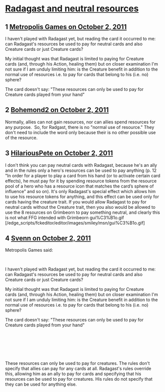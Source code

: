 # [Radagast and neutral resources](https://community.fantasyflightgames.com/topic/54071-radagast-and-neutral-resources/)

## 1 [Metropolis Games on October 2, 2011](https://community.fantasyflightgames.com/topic/54071-radagast-and-neutral-resources/?do=findComment&comment=535969)

I haven't played with Radagast yet, but reading the card it occurred to me: can Radagast's resources be used to pay for neutral cards and also Creature cards or just Creature cards?

My initial thought was that Radagast is limited to paying for Creature cards (and, through his Action, healing them) but on closer examination I'm not sure if I am unduly limiting him: is the Creature benefit in addition to the normal use of resources i.e. to pay for cards that belong to his (i.e. no) sphere?

The card doesn't say: "These resources can only be used to pay for Creature cards played from your hand"

## 2 [Bohemond2 on October 2, 2011](https://community.fantasyflightgames.com/topic/54071-radagast-and-neutral-resources/?do=findComment&comment=535972)

Normally, allies can not gain resources, nor can allies spend resources for any purpose.  So, for Radgast, there is no "normal use of resource." They don't need to include the word only because their is no other possible use of the resource.

## 3 [HilariousPete on October 2, 2011](https://community.fantasyflightgames.com/topic/54071-radagast-and-neutral-resources/?do=findComment&comment=535974)

I don't think you can pay neutral cards with Radagast, because he's an ally and in the rules only a hero's resources can be used to pay anything (p. 12 "In order for a player to play a card from his hand (or to activate certain card effects), he must pay for it by spending resource tokens from the resource pool of a hero who has a resource icon that matches the card’s sphere of influence" and so on). It's only Radagast's special effect which allows him to use his resource tokens for anything, and this effect can be used only for cards having the creature trait.
If you would allow Radagast to pay for neutral cards without the Creature trait, then you also would be allowed to use the 8 resources on Grimbeorn to pay something neutral, and clearly this is not what FFG intended with Grimbeorn gui%C3%B1o.gif [/edge_scripts/fckeditor/editor/images/smiley/msn/gui%C3%B1o.gif]

## 4 [Svenn on October 2, 2011](https://community.fantasyflightgames.com/topic/54071-radagast-and-neutral-resources/?do=findComment&comment=535975)

Metropolis Games said:

 

I haven't played with Radagast yet, but reading the card it occurred to me: can Radagast's resources be used to pay for neutral cards and also Creature cards or just Creature cards?

My initial thought was that Radagast is limited to paying for Creature cards (and, through his Action, healing them) but on closer examination I'm not sure if I am unduly limiting him: is the Creature benefit in addition to the normal use of resources i.e. to pay for cards that belong to his (i.e. no) sphere?

The card doesn't say: "These resources can only be used to pay for Creature cards played from your hand"

 

 

 

These resources can only be used to pay for creatures. The rules don't specify that allies can pay for any cards at all. Radagast's rules override this, allowing him as an ally to pay for cards and specifying that his resources can be used to pay for creatures. His rules do not specify that they can be used for anything else.

